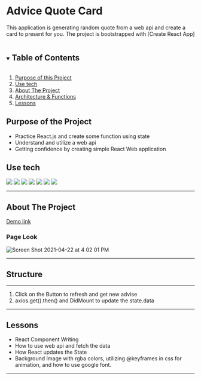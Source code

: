 # Advice Quote Card

This application is generating random quote from a web api and create a card to present for you. The project is bootstrapped with [Create React App]

<details open="open">
  <summary><h2 style="display: inline-block">Table of Contents</h2></summary>
  <ol>
    <li><a href="#reason">Purpose of this Project</a></li>
    <li><a href="#use-tech">Use tech</a></li>
    <li>
      <a href="#about-the-project">About The Project</a>
    </li>
    <li><a href="#structure">Architecture & Functions</a></li>
    <li><a href="#new">Lessons</a></li>
  </ol>
</details>

<div id="reason"/>

## Purpose of the Project

- Practice React.js and create some function using state
- Understand and utilize a web api
- Getting confidence by creating simple React Web application

## Use tech

<span id="use-tech">
  <img src="https://img.shields.io/badge/Javascript-orange?style=flat-square&logo=JavaScript&logoColor=white"/>
  <img src="https://img.shields.io/badge/css-blue?style=flat-square&logo=CSS3&logoColor=white"/>
  <img src="https://img.shields.io/badge/HTML-red?style=flat-square&logo=HTML5&logoColor=white"/>
  <img src="https://img.shields.io/badge/React-blue?style=flat-square&logo=React&logoColor=white"/>
  <img src="https://img.shields.io/badge/ReactRouter-critical?style=flat-square&logo=React Router&logoColor=white"/>
  <img src="https://img.shields.io/badge/firebase-yellow?style=flat-square&logo=firebase&logoColor=white"/>
  <img src="https://img.shields.io/badge/Cloudinary-orange?style=flat-square&logoColor=white"/>

</span>

---

<!-- ABOUT THE PROJECT -->

## About The Project

[Demo link]()

### Page Look

![Screen Shot 2021-04-22 at 4 02 01 PM](https://user-images.githubusercontent.com/49248131/115795678-3760ca00-a385-11eb-984a-ab3adb69ff7f.png)


---

## Structure

---

1. Click on the Button to refresh and get new advise
2. axios.get().then() and DidMount to update the state.data

---

<div id="new"/>

## Lessons

- React Component Writing
- How to use web api and fetch the data
- How React updates the State
- Background Image with rgba colors, utilizing @keyframes in css for animation, and how to use google font.

---

